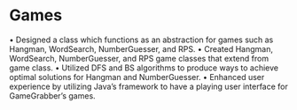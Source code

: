 # Games
• Designed a class which functions as an abstraction for games such as Hangman, WordSearch, NumberGuesser, and RPS.
• Created Hangman, WordSearch, NumberGuesser, and RPS game classes that extend from game class.
• Utilized DFS and BS algorithms to produce ways to achieve optimal solutions for Hangman and NumberGuesser.
• Enhanced user experience by utilizing Java’s framework to have a playing user interface for GameGrabber’s games.
